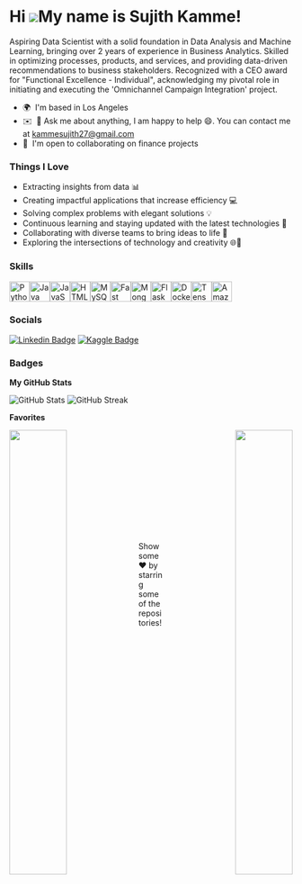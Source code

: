 Hi ![](https://user-images.githubusercontent.com/18350557/176309783-0785949b-9127-417c-8b55-ab5a4333674e.gif)My name is Sujith Kamme!
====================================================================================================================================

Aspiring Data Scientist with a solid foundation in Data Analysis and Machine Learning, bringing over 2 years of experience in Business Analytics. Skilled in optimizing processes, products, and services, and providing data-driven recommendations to business stakeholders. Recognized with a CEO award for "Functional Excellence - Individual", acknowledging my pivotal role in initiating and executing the 'Omnichannel Campaign Integration' project.

* 🌍  I'm based in Los Angeles
* ✉️  💬 Ask me about anything, I am happy to help 😄. You can contact me at [kammesujith27@gmail.com](mailto:kammesujith27@gmail.com)
* 🤝  I'm open to collaborating on finance projects

### Things I Love
- Extracting insights from data 📊
- Creating impactful applications that increase efficiency 💻
- Solving complex problems with elegant solutions 💡
- Continuous learning and staying updated with the latest technologies 🚀
- Collaborating with diverse teams to bring ideas to life 🤝
- Exploring the intersections of technology and creativity 🌐🎨


### Skills


<p align="left">
<a href="https://www.python.org/" target="_blank" rel="noreferrer"><img src="https://raw.githubusercontent.com/danielcranney/readme-generator/main/public/icons/skills/python-colored.svg" width="36" height="36" alt="Python" /></a><a href="https://www.oracle.com/java/" target="_blank" rel="noreferrer"><img src="https://raw.githubusercontent.com/danielcranney/readme-generator/main/public/icons/skills/java-colored.svg" width="36" height="36" alt="Java" /></a><a href="https://developer.mozilla.org/en-US/docs/Web/JavaScript" target="_blank" rel="noreferrer"><img src="https://raw.githubusercontent.com/danielcranney/readme-generator/main/public/icons/skills/javascript-colored.svg" width="36" height="36" alt="JavaScript" /></a><a href="https://developer.mozilla.org/en-US/docs/Glossary/HTML5" target="_blank" rel="noreferrer"><img src="https://raw.githubusercontent.com/danielcranney/readme-generator/main/public/icons/skills/html5-colored.svg" width="36" height="36" alt="HTML5" /></a><a href="https://www.mysql.com/" target="_blank" rel="noreferrer"><img src="https://raw.githubusercontent.com/danielcranney/readme-generator/main/public/icons/skills/mysql-colored.svg" width="36" height="36" alt="MySQL" /></a><a href="https://fastapi.tiangolo.com/" target="_blank" rel="noreferrer"><img src="https://raw.githubusercontent.com/danielcranney/readme-generator/main/public/icons/skills/fastapi-colored.svg" width="36" height="36" alt="Fast API" /></a><a href="https://www.mongodb.com/" target="_blank" rel="noreferrer"><img src="https://raw.githubusercontent.com/danielcranney/readme-generator/main/public/icons/skills/mongodb-colored.svg" width="36" height="36" alt="MongoDB" /></a><a href="https://flask.palletsprojects.com/en/2.0.x/" target="_blank" rel="noreferrer"><img src="https://raw.githubusercontent.com/danielcranney/readme-generator/main/public/icons/skills/flask-colored.svg" width="36" height="36" alt="Flask" /></a><a href="https://www.docker.com/" target="_blank" rel="noreferrer"><img src="https://raw.githubusercontent.com/danielcranney/readme-generator/main/public/icons/skills/docker-colored.svg" width="36" height="36" alt="Docker" /></a><a href="https://www.tensorflow.org/" target="_blank" rel="noreferrer"><img src="https://raw.githubusercontent.com/danielcranney/readme-generator/main/public/icons/skills/tensorflow-colored.svg" width="36" height="36" alt="TensorFlow" /></a><a href="https://aws.amazon.com" target="_blank" rel="noreferrer"><img src="https://raw.githubusercontent.com/danielcranney/readme-generator/main/public/icons/skills/aws-colored.svg" width="36" height="36" alt="Amazon Web Services" /></a>
</p>


### Socials

[![Linkedin Badge](https://img.shields.io/badge/Linkedin-0077B5?style=for-the-badge&logo=linkedin&logoColor=white)](https://www.linkedin.com/in/kamme-sujith-0979941a7/)
[![Kaggle Badge](https://img.shields.io/badge/Kaggle-20BEFF?style=for-the-badge&logo=kaggle&logoColor=white)](https://www.kaggle.com/sujithkamme)


### Badges

<b>My GitHub Stats</b>

![GitHub Stats](https://github-readme-stats.vercel.app/api?username=sujith-kamme&show_icons=true)
![GitHub Streak](https://github-readme-streak-stats.herokuapp.com/?user=sujith-kamme&stroke=000000&background=ffffff&ring=000000&fire=000000&currStreakNum=000000&currStreakLabel=000000&sideNums=000000&sideLabels=000000&dates=000000&hide_border=true)


<b>Favorites</b>

<div width="100%" align="center"><a href="https://github.com/sujith-kamme/Cross-Sell-Insight" align="left"><img align="left" width="45%" src="https://github-readme-stats.vercel.app/api/pin/?username=sujith-kamme&repo=Cross-Sell-Insight&title_color=000000&text_color=000000&icon_color=000000&bg_color=ffffff&hide_border=true&locale=en" /></a>
  <a href="https://github.com/sujith-kamme/Product-Complaint-Bucketization-using-NLP" align="right"><img align="right" width="45%" src="https://github-readme-stats.vercel.app/api/pin/?username=sujith-kamme&repo=Product-Complaint-Bucketization-using-NLP&title_color=000000&text_color=000000&icon_color=000000&bg_color=ffffff&hide_border=true&locale=en" /></a></div><br /><br /><br /><br /><br /><br /><br />

<br /><br /><br />

Show some ❤️ by starring some of the repositories!

